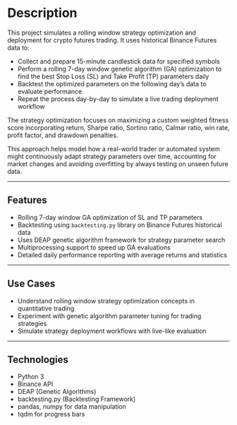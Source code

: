 # Description

This project simulates a rolling window strategy optimization and deployment for crypto futures trading. It uses historical Binance Futures data to:

- Collect and prepare 15-minute candlestick data for specified symbols
- Perform a rolling 7-day window genetic algorithm (GA) optimization to find the best Stop Loss (SL) and Take Profit (TP) parameters daily
- Backtest the optimized parameters on the following day’s data to evaluate performance
- Repeat the process day-by-day to simulate a live trading deployment workflow

The strategy optimization focuses on maximizing a custom weighted fitness score incorporating return, Sharpe ratio, Sortino ratio, Calmar ratio, win rate, profit factor, and drawdown penalties.

This approach helps model how a real-world trader or automated system might continuously adapt strategy parameters over time, accounting for market changes and avoiding overfitting by always testing on unseen future data.

---

## Features

- Rolling 7-day window GA optimization of SL and TP parameters
- Backtesting using `backtesting.py` library on Binance Futures historical data
- Uses DEAP genetic algorithm framework for strategy parameter search
- Multiprocessing support to speed up GA evaluations
- Detailed daily performance reporting with average returns and statistics

---

## Use Cases

- Understand rolling window strategy optimization concepts in quantitative trading
- Experiment with genetic algorithm parameter tuning for trading strategies
- Simulate strategy deployment workflows with live-like evaluation

---

## Technologies

- Python 3
- Binance API
- DEAP (Genetic Algorithms)
- backtesting.py (Backtesting Framework)
- pandas, numpy for data manipulation
- tqdm for progress bars

